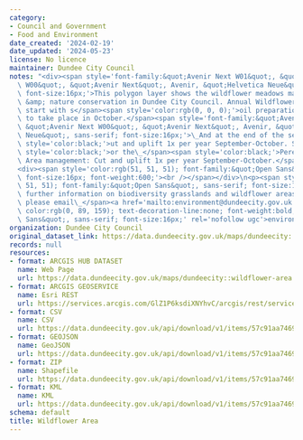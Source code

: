 ```yaml
---
category:
- Council and Government
- Food and Environment
date_created: '2024-02-19'
date_updated: '2024-05-23'
license: No licence
maintainer: Dundee City Council
notes: "<div><span style='font-family:&quot;Avenir Next W01&quot;, &quot;Avenir Next\
  \ W00&quot;, &quot;Avenir Next&quot;, Avenir, &quot;Helvetica Neue&quot;, sans-serif;\
  \ font-size:16px;'>This polygon layer shows the wildflower meadows managed for biodiversity\
  \ &amp; nature conservation in Dundee City Council. Annual Wildflower management\
  \ start with s</span><span style='color:rgb(0, 0, 0);'>oil preparation and sowing\
  \ to take place in October.</span><span style='font-family:&quot;Avenir Next W01&quot;,\
  \ &quot;Avenir Next W00&quot;, &quot;Avenir Next&quot;, Avenir, &quot;Helvetica\
  \ Neue&quot;, sans-serif; font-size:16px;'>\_And at the end of the season c</span><span\
  \ style='color:black;'>ut and uplift 1x per year September-October. Similarly, f</span><span\
  \ style='color:black;'>or the\_</span><span style='color:black;'>Perennial Wildflower\
  \ Area management: Cut and uplift 1x per year September-October.</span></div>\n\
  <div><span style='color:rgb(51, 51, 51); font-family:&quot;Open Sans&quot;, sans-serif;\
  \ font-size:16px; font-weight:600;'><br /></span></div>\n<p><span style='color:rgb(51,\
  \ 51, 51); font-family:&quot;Open Sans&quot;, sans-serif; font-size:16px; font-weight:600;'>For\
  \ further information on biodiversity grasslands and wildflower areas in\_ Dundee\
  \ please email\_</span><a href='mailto:environment@dundeecity.gov.uk' style='box-sizing:border-box;\
  \ color:rgb(0, 89, 159); text-decoration-line:none; font-weight:bold; font-family:&quot;Open\
  \ Sans&quot;, sans-serif; font-size:16px;' rel='nofollow ugc'>environment@dundeecity.gov.uk</a></p>"
organization: Dundee City Council
original_dataset_link: https://data.dundeecity.gov.uk/maps/dundeecity::wildflower-area
records: null
resources:
- format: ARCGIS HUB DATASET
  name: Web Page
  url: https://data.dundeecity.gov.uk/maps/dundeecity::wildflower-area
- format: ARCGIS GEOSERVICE
  name: Esri REST
  url: https://services.arcgis.com/GlZ1P6ksdiXNYhvC/arcgis/rest/services/Wildflower/FeatureServer/0
- format: CSV
  name: CSV
  url: https://data.dundeecity.gov.uk/api/download/v1/items/57c91aa74699491fbfc90fae0843e20c/csv?layers=0
- format: GEOJSON
  name: GeoJSON
  url: https://data.dundeecity.gov.uk/api/download/v1/items/57c91aa74699491fbfc90fae0843e20c/geojson?layers=0
- format: ZIP
  name: Shapefile
  url: https://data.dundeecity.gov.uk/api/download/v1/items/57c91aa74699491fbfc90fae0843e20c/shapefile?layers=0
- format: KML
  name: KML
  url: https://data.dundeecity.gov.uk/api/download/v1/items/57c91aa74699491fbfc90fae0843e20c/kml?layers=0
schema: default
title: Wildflower Area
---
```

